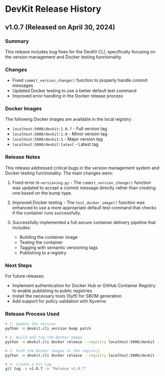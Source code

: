 # DevKit Release History

## v1.0.7 (Released on April 30, 2024)

### Summary
This release includes bug fixes for the DevKit CLI, specifically focusing on the version management and Docker testing functionality.

### Changes
- Fixed `commit_version_change()` function to properly handle commit messages
- Updated Docker testing to use a better default test command
- Improved error handling in the Docker release process

### Docker Images
The following Docker images are available in the local registry:
- `localhost:5000/devkit:1.0.7` - Full version tag
- `localhost:5000/devkit:1.0` - Minor version tag
- `localhost:5000/devkit:1` - Major version tag
- `localhost:5000/devkit:latest` - Latest tag

### Release Notes
This release addressed critical bugs in the version management system and Docker testing functionality. The main changes were:

1. Fixed error in `versioning.py` - The `commit_version_change()` function was updated to accept a commit message directly rather than creating one based on the bump type.

2. Improved Docker testing - The `test_docker_image()` function was enhanced to use a more appropriate default test command that checks if the container runs successfully.

3. Successfully implemented a full secure container delivery pipeline that includes:
   - Building the container image
   - Testing the container
   - Tagging with semantic versioning tags
   - Publishing to a registry

### Next Steps
For future releases:
- Implement authentication for Docker Hub or GitHub Container Registry to enable publishing to public registries
- Install the necessary tools (Syft) for SBOM generation
- Add support for policy validation with Kyverno

### Release Process Used
```bash
# 1. Update the version
python -m devkit.cli version bump patch

# 2. Build and tag the Docker image
python -m devkit.cli docker release --registry localhost:5000/devkit --test

# 3. Push the Docker images to the registry
python -m devkit.cli docker release --registry localhost:5000/devkit --push

# 4. Create a Git tag
git tag -a v1.0.7 -m "Release v1.0.7"
``` 